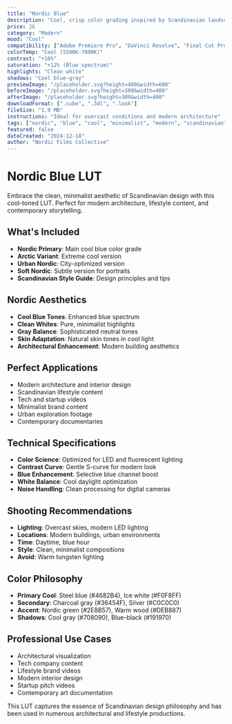 ```yaml
---
title: "Nordic Blue"
description: "Cool, crisp color grading inspired by Scandinavian landscapes. Features enhanced blues, clean whites, and minimalist aesthetics perfect for modern cinematography."
price: 26
category: "Modern"
mood: "Cool"
compatibility: ["Adobe Premiere Pro", "DaVinci Resolve", "Final Cut Pro", "Adobe After Effects", "Avid Media Composer"]
colorTemp: "Cool (5500K-7000K)"
contrast: "+10%"
saturation: "+12% (Blue spectrum)"
highlights: "Clean white"
shadows: "Cool blue-gray"
previewImage: "/placeholder.svg?height=400&width=600"
beforeImage: "/placeholder.svg?height=300&width=400"
afterImage: "/placeholder.svg?height=300&width=400"
downloadFormat: [".cube", ".3dl", ".look"]
fileSize: "1.9 MB"
instructions: "Ideal for overcast conditions and modern architecture"
tags: ["nordic", "blue", "cool", "minimalist", "modern", "scandinavian", "clean"]
featured: false
dateCreated: "2024-12-18"
author: "Nordic Films Collective"
---
```


# Nordic Blue LUT

Embrace the clean, minimalist aesthetic of Scandinavian design with this cool-toned LUT. Perfect for modern architecture, lifestyle content, and contemporary storytelling.

## What's Included

- **Nordic Primary**: Main cool blue color grade
- **Arctic Variant**: Extreme cool version
- **Urban Nordic**: City-optimized version
- **Soft Nordic**: Subtle version for portraits
- **Scandinavian Style Guide**: Design principles and tips

## Nordic Aesthetics

- **Cool Blue Tones**: Enhanced blue spectrum
- **Clean Whites**: Pure, minimalist highlights
- **Gray Balance**: Sophisticated neutral tones
- **Skin Adaptation**: Natural skin tones in cool light
- **Architectural Enhancement**: Modern building aesthetics

## Perfect Applications

- Modern architecture and interior design
- Scandinavian lifestyle content
- Tech and startup videos
- Minimalist brand content
- Urban exploration footage
- Contemporary documentaries

## Technical Specifications

- **Color Science**: Optimized for LED and fluorescent lighting
- **Contrast Curve**: Gentle S-curve for modern look
- **Blue Enhancement**: Selective blue channel boost
- **White Balance**: Cool daylight optimization
- **Noise Handling**: Clean processing for digital cameras

## Shooting Recommendations

- **Lighting**: Overcast skies, modern LED lighting
- **Locations**: Modern buildings, urban environments
- **Time**: Daytime, blue hour
- **Style**: Clean, minimalist compositions
- **Avoid**: Warm tungsten lighting

## Color Philosophy

- **Primary Cool**: Steel blue (#4682B4), Ice white (#F0F8FF)
- **Secondary**: Charcoal gray (#36454F), Silver (#C0C0C0)
- **Accent**: Nordic green (#2E8B57), Warm wood (#DEB887)
- **Shadows**: Cool gray (#708090), Blue-black (#191970)

## Professional Use Cases

- Architectural visualization
- Tech company content
- Lifestyle brand videos
- Modern interior design
- Startup pitch videos
- Contemporary art documentation

This LUT captures the essence of Scandinavian design philosophy and has been used in numerous architectural and lifestyle productions.
